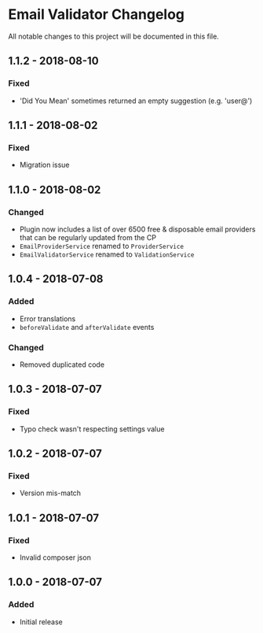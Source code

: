 # Email Validator Changelog

All notable changes to this project will be documented in this file.

## 1.1.2 - 2018-08-10

### Fixed
- 'Did You Mean' sometimes returned an empty suggestion (e.g. 'user@')

## 1.1.1 - 2018-08-02

### Fixed
- Migration issue

## 1.1.0 - 2018-08-02

### Changed
- Plugin now includes a list of over 6500 free & disposable email providers that can be regularly updated from the CP
- `EmailProviderService` renamed to `ProviderService`
- `EmailValidatorService` renamed to `ValidationService`

## 1.0.4 - 2018-07-08

### Added
- Error translations
- `beforeValidate` and `afterValidate` events

### Changed
- Removed duplicated code

## 1.0.3 - 2018-07-07

### Fixed
- Typo check wasn't respecting settings value

## 1.0.2 - 2018-07-07

### Fixed
- Version mis-match

## 1.0.1 - 2018-07-07

### Fixed
- Invalid composer json

## 1.0.0 - 2018-07-07

### Added
- Initial release
